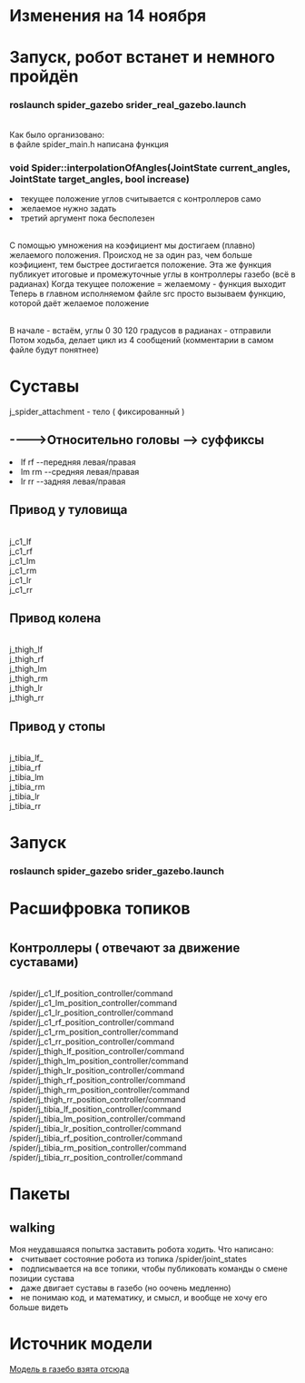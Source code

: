 <h1> Изменения на 14 ноября </h1>
<h1> Запуск, робот встанет и немного пройдёn</h1>
<h3>roslaunch spider_gazebo srider_real_gazebo.launch </h3>
<br>Как было организовано:</n>
<br>в файле spider_main.h написана функция </n>
<h3>void Spider::interpolationOfAngles(JointState current_angles,
                                   JointState target_angles, bool increase) </h3>


<li>текущее положение углов считывается с контроллеров само </li>
<li>желаемое нужно задать </li>
<li>третий аргумент пока бесполезен</li>

<br>С помощью умножения на коэфициент мы достигаем (плавно) желаемого положения. Происход не за один раз, чем больше коэфициент, тем быстрее достигается положение.
Эта же функция публикует итоговые и промежуточные углы в контроллеры газебо (всё в радианах)
Когда текущее положение = желаемому - функция выходит
Теперь в главном исполняемом файле src просто вызываем функцию, которой даёт желаемое положение</n>

<br>В начале - встаём, углы 0 30 120 градусов в радианах - отправили
Потом ходьба, делает цикл из 4 сообщений (комментарии в самом файле будут понятнее)</n>






<h1> Суставы </h1>
<p/> j_spider_attachment -  тело ( фиксированный ) </p>
<h2>---->Относительно головы -->  суффиксы  </h2>
<li>lf   rf   --передняя левая/правая</li>
<li>lm   rm   --средняя левая/правая </li>
<li>lr   rr   --задняя левая/правая </li>
<h2>  Привод у туловища </h2>
<br> j_c1_lf </n>
<br>j_c1_rf </n>
<br>j_c1_lm </n>
<br>j_c1_rm </n>
<br>j_c1_lr </n>
<br>j_c1_rr </n>
 <h2> Привод колена</h2>
<br>j_thigh_lf</n>
<br>j_thigh_rf</n>
<br>j_thigh_lm</n>
<br>j_thigh_rm</n>
<br>j_thigh_lr</n>
<br>j_thigh_rr</n>
 <h2> Привод у стопы</h2>
<br>j_tibia_lf_</n>
<br>j_tibia_rf</n>
<br>j_tibia_lm</n>
<br>j_tibia_rm</n>
<br>j_tibia_lr</n>
<br>j_tibia_rr</n>
<h1>Запуск</h1>
<h3>roslaunch spider_gazebo srider_gazebo.launch </h3>
<h1> Расшифровка топиков <h1> 
<h2>Контроллеры ( отвечают за движение суставами)</h2>
<br>/spider/j_c1_lf_position_controller/command</n>
<br>/spider/j_c1_lm_position_controller/command</n>
<br>/spider/j_c1_lr_position_controller/command</n>
<br>/spider/j_c1_rf_position_controller/command</n>
<br>/spider/j_c1_rm_position_controller/command</n>
<br>/spider/j_c1_rr_position_controller/command</n>
<br>/spider/j_thigh_lf_position_controller/command</n>
<br>/spider/j_thigh_lm_position_controller/command</n>
<br>/spider/j_thigh_lr_position_controller/command</n>
<br>/spider/j_thigh_rf_position_controller/command</n>
<br>/spider/j_thigh_rm_position_controller/command</n>
<br>/spider/j_thigh_rr_position_controller/command</n>
<br>/spider/j_tibia_lf_position_controller/command</n>
<br>/spider/j_tibia_lm_position_controller/command</n>
<br>/spider/j_tibia_lr_position_controller/command</n>
<br>/spider/j_tibia_rf_position_controller/command</n>
<br>/spider/j_tibia_rm_position_controller/command</n>
<br>/spider/j_tibia_rr_position_controller/command</n>
<h1>Пакеты</h1>
<h2>walking </h2>
Моя неудавшаяся попытка заставить робота ходить. Что написано:
<li> считывает состояние робота из топика /spider/joint_states </li>
<li> подписывается на все топики, чтобы публиковать команды о смене позиции сустава</li>
<li>даже двигает суставы в газебо (но оочень медленно)</li>
<li>не понимаю код, и математику, и смысл, и вообще не хочу его больше видеть</li>
<h1>Источник модели</h1>
<a href=https://github.com/HumaRobotics/phantomx_gazebo/tree/master>Модель в газебо взята отсюда</a

